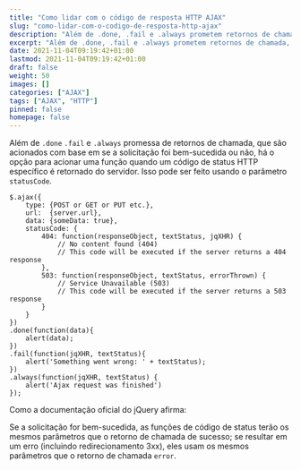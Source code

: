 ```yaml
---
title: "Como lidar com o código de resposta HTTP AJAX"
slug: "como-lidar-com-o-codigo-de-resposta-http-ajax"
description: "Além de .done, .fail e .always prometem retornos de chamada, que são acionados com base se a solicitação foi bem-sucedida ou não, há a opção de acionar uma função quando um código de status HTTP específico é retornado do servidor. Isso pode ser feito usando o parâmetro statusCode."
excerpt: "Além de .done, .fail e .always prometem retornos de chamada, que são acionados com base se a solicitação foi bem-sucedida ou não, há a opção de acionar uma função quando um código de status HTTP específico é retornado do servidor. Isso pode ser feito usando o parâmetro statusCode."
date: 2021-11-04T09:19:42+01:00
lastmod: 2021-11-04T09:19:42+01:00
draft: false
weight: 50
images: []
categories: ["AJAX"]
tags: ["AJAX", "HTTP"]
pinned: false
homepage: false
---
```


Além de <code>.done</code> <code>.fail</code> e <code>.always</code> promessa de retornos de chamada, que são acionados com base em se a solicitação foi bem-sucedida ou não, há o opção para acionar uma função quando um código de status HTTP específico é retornado do servidor. Isso pode ser feito usando o parâmetro <code>statusCode</code>.

    $.ajax({
        type: {POST or GET or PUT etc.},
        url:  {server.url},
        data: {someData: true},
        statusCode: {
            404: function(responseObject, textStatus, jqXHR) {
                // No content found (404)
                // This code will be executed if the server returns a 404 response
            },
            503: function(responseObject, textStatus, errorThrown) {
                // Service Unavailable (503)
                // This code will be executed if the server returns a 503 response
            }           
        }
    })
    .done(function(data){
        alert(data);
    })
    .fail(function(jqXHR, textStatus){
        alert('Something went wrong: ' + textStatus);
    })
    .always(function(jqXHR, textStatus) {
        alert('Ajax request was finished')
    });

Como a documentação oficial do jQuery afirma:

Se a solicitação for bem-sucedida, as funções de código de status terão os mesmos parâmetros que o retorno de chamada de sucesso; se resultar em um erro (incluindo redirecionamento 3xx), eles usam os mesmos parâmetros que o retorno de chamada <code>error</code>.

